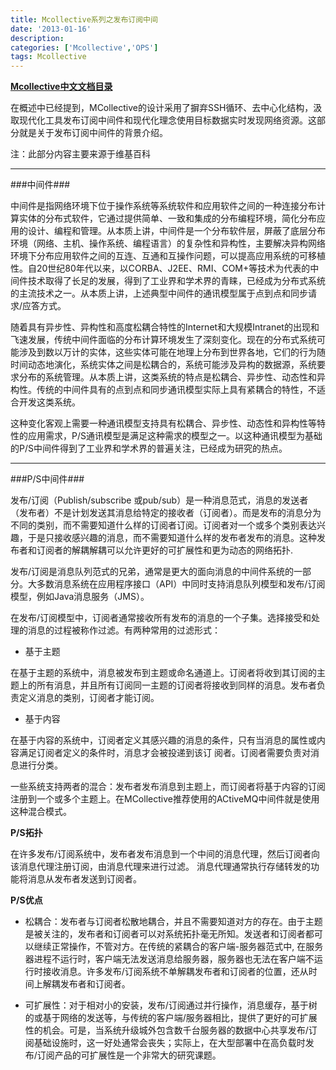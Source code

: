```yaml
---
title: Mcollective系列之发布订阅中间
date: '2013-01-16'
description:
categories: ['Mcollective','OPS']
tags: Mcollective
---
```

<strong>[Mcollective中文文档目录](http://paperplane.ruhoh.com/documentation/mcollective/)</strong>

在概述中已经提到，MCollective的设计采用了摒弃SSH循环、去中心化结构，汲取现代化工具发布订阅中间件和现代化理念使用目标数据实时发现网络资源。这部分就是关于发布订阅中间件的背景介绍。

注：此部分内容主要来源于维基百科

* * *

###中间件###

中间件是指网络环境下位于操作系统等系统软件和应用软件之间的一种连接分布计算实体的分布式软件，它通过提供简单、一致和集成的分布编程环境，简化分布应用的设计、编程和管理。从本质上讲，中间件是一个分布软件层，屏蔽了底层分布环境（网络、主机、操作系统、编程语言）的复杂性和异构性，主要解决异构网络环境下分布应用软件之间的互连、互通和互操作问题，可以提高应用系统的可移植性。自20世纪80年代以来，以CORBA、J2EE、RMI、COM+等技术为代表的中间件技术取得了长足的发展，得到了工业界和学术界的青睐，已经成为分布式系统的主流技术之一。从本质上讲，上述典型中间件的通讯模型属于点到点和同步请求/应答方式。

随着具有异步性、异构性和高度松耦合特性的Internet和大规模Intranet的出现和飞速发展，传统中间件面临的分布计算环境发生了深刻变化。现在的分布式系统可能涉及到数以万计的实体，这些实体可能在地理上分布到世界各地，它们的行为随时间动态地演化，系统实体之间是松耦合的，系统可能涉及异构的数据源，系统要求分布的系统管理。从本质上讲，这类系统的特点是松耦合、异步性、动态性和异构性。传统的中间件具有的点到点和同步通讯模型实际上具有紧耦合的特性，不适合开发这类系统。

这种变化客观上需要一种通讯模型支持具有松耦合、异步性、动态性和异构性等特性的应用需求，P/S通讯模型是满足这种需求的模型之一。以这种通讯模型为基础的P/S中间件得到了工业界和学术界的普遍关注，已经成为研究的热点。

* * *
###P/S中间件###

发布/订阅（Publish/subscribe 或pub/sub）是一种消息范式，消息的发送者（发布者）不是计划发送其消息给特定的接收者（订阅者）。而是发布的消息分为不同的类别，而不需要知道什么样的订阅者订阅。订阅者对一个或多个类别表达兴趣，于是只接收感兴趣的消息，而不需要知道什么样的发布者发布的消息。这种发布者和订阅者的解耦解耦可以允许更好的可扩展性和更为动态的网络拓扑.
    
发布/订阅是消息队列范式的兄弟，通常是更大的面向消息的中间件系统的一部分。大多数消息系统在应用程序接口（API）中同时支持消息队列模型和发布/订阅模型，例如Java消息服务（JMS）。

在发布/订阅模型中，订阅者通常接收所有发布的消息的一个子集。选择接受和处理的消息的过程被称作过滤。有两种常用的过滤形式：

+ 基于主题
    
在基于主题的系统中，消息被发布到主题或命名通道上。订阅者将收到其订阅的主题上的所有消息，并且所有订阅同一主题的订阅者将接收到同样的消息。发布者负责定义消息的类别，订阅者才能订阅。
    
+ 基于内容

在基于内容的系统中，订阅者定义其感兴趣的消息的条件，只有当消息的属性或内容满足订阅者定义的条件时，消息才会被投递到该订
阅者。订阅者需要负责对消息进行分类。
    
一些系统支持两者的混合：发布者发布消息到主题上，而订阅者将基于内容的订阅注册到一个或多个主题上。在MCollective推荐使用的ACtiveMQ中间件就是使用这种混合模式。

<strong>P/S拓扑</strong>
    
在许多发布/订阅系统中，发布者发布消息到一个中间的消息代理，然后订阅者向该消息代理注册订阅，由消息代理来进行过滤。
消息代理通常执行存储转发的功能将消息从发布者发送到订阅者。

<strong>P/S优点</strong>

+ 松耦合：发布者与订阅者松散地耦合，并且不需要知道对方的存在。由于主题是被关注的，发布者和订阅者可以对系统拓扑毫无所知。发送者和订阅者都可以继续正常操作，不管对方。在传统的紧耦合的客户端-服务器范式中, 在服务器进程不运行时，客户端无法发送消息给服务器，服务器也无法在客户端不运行时接收消息。许多发布/订阅系统不单解耦发布者和订阅者的位置，还从时间上解耦发布者和订阅者。

+ 可扩展性：对于相对小的安装，发布/订阅通过并行操作，消息缓存，基于树的或基于网络的发送等，与传统的客户端/服务器相比，提供了更好的可扩展性的机会。可是，当系统升级城外包含数千台服务器的数据中心共享发布/订阅基础设施时，这一好处通常会丧失；实际上，在大型部署中在高负载时发布/订阅产品的可扩展性是一个非常大的研究课题。
